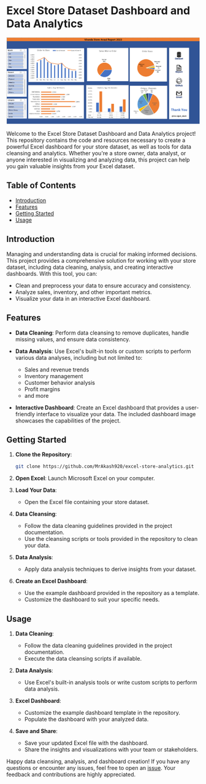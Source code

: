 # Excel Store Dataset Dashboard and Data Analytics

![Excel Dashboard](https://github.com/MrAkash920/Dashboard-design-and-Report-of-an-store-using-Excel/blob/101697b602eae712ac5383296377d842e849009a/Screenshot%202023-10-31%20212405.png)

Welcome to the Excel Store Dataset Dashboard and Data Analytics project! This repository contains the code and resources necessary to create a powerful Excel dashboard for your store dataset, as well as tools for data cleansing and analytics. Whether you're a store owner, data analyst, or anyone interested in visualizing and analyzing data, this project can help you gain valuable insights from your Excel dataset.

## Table of Contents

- [Introduction](#introduction)
- [Features](#features)
- [Getting Started](#getting-started)
- [Usage](#usage)


## Introduction

Managing and understanding data is crucial for making informed decisions. This project provides a comprehensive solution for working with your store dataset, including data cleaning, analysis, and creating interactive dashboards. With this tool, you can:

- Clean and preprocess your data to ensure accuracy and consistency.
- Analyze sales, inventory, and other important metrics.
- Visualize your data in an interactive Excel dashboard.

## Features

- **Data Cleaning**: Perform data cleansing to remove duplicates, handle missing values, and ensure data consistency.

- **Data Analysis**: Use Excel's built-in tools or custom scripts to perform various data analyses, including but not limited to:
  - Sales and revenue trends
  - Inventory management
  - Customer behavior analysis
  - Profit margins
  - and more

- **Interactive Dashboard**: Create an Excel dashboard that provides a user-friendly interface to visualize your data. The included dashboard image showcases the capabilities of the project.

## Getting Started

1. **Clone the Repository**:
   ```bash
   git clone https://github.com/MrAkash920/excel-store-analytics.git
   ```

2. **Open Excel**: Launch Microsoft Excel on your computer.

3. **Load Your Data**:
   - Open the Excel file containing your store dataset.

4. **Data Cleansing**:
   - Follow the data cleaning guidelines provided in the project documentation.
   - Use the cleansing scripts or tools provided in the repository to clean your data.

5. **Data Analysis**:
   - Apply data analysis techniques to derive insights from your dataset.

6. **Create an Excel Dashboard**:
   - Use the example dashboard provided in the repository as a template.
   - Customize the dashboard to suit your specific needs.

## Usage

1. **Data Cleaning**:
   - Follow the data cleaning guidelines provided in the project documentation.
   - Execute the data cleansing scripts if available.

2. **Data Analysis**:
   - Use Excel's built-in analysis tools or write custom scripts to perform data analysis.

3. **Excel Dashboard**:
   - Customize the example dashboard template in the repository.
   - Populate the dashboard with your analyzed data.

4. **Save and Share**:
   - Save your updated Excel file with the dashboard.
   - Share the insights and visualizations with your team or stakeholders.


Happy data cleansing, analysis, and dashboard creation! If you have any questions or encounter any issues, feel free to open an [issue](https://github.com/MrAkash920/excel-store-analytics/issues). Your feedback and contributions are highly appreciated.
